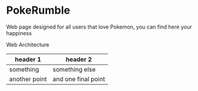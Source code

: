 # PokeRumble
Web page designed for all users that love Pokemon, you can find here your happiness

Web Architecture 

| header 1      | header 2            |
|---------------|---------------------|
| something     | something else      |
| another point | and one final point |
